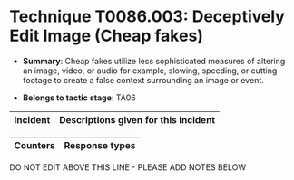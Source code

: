 # Technique T0086.003: Deceptively Edit Image (Cheap fakes)

* **Summary**: Cheap fakes utilize less sophisticated measures of altering an image, video, or audio for example, slowing, speeding, or cutting footage to create a false context surrounding an image or event.

* **Belongs to tactic stage**: TA06


| Incident | Descriptions given for this incident |
| -------- | -------------------- |



| Counters | Response types |
| -------- | -------------- |


DO NOT EDIT ABOVE THIS LINE - PLEASE ADD NOTES BELOW